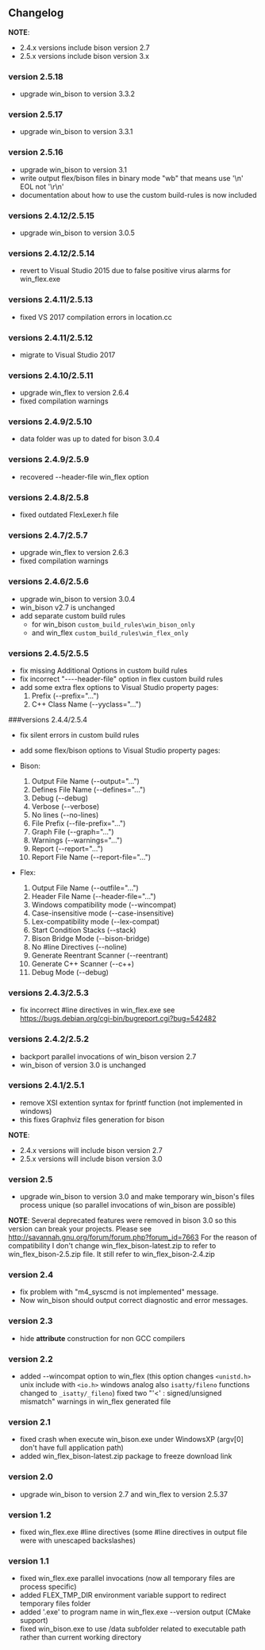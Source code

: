 ## Changelog

**NOTE**:
  * 2.4.x versions include bison version 2.7
  * 2.5.x versions include bison version 3.x
  
### version 2.5.18
  * upgrade win_bison to version 3.3.2

### version 2.5.17
  * upgrade win_bison to version 3.3.1

### version 2.5.16
  * upgrade win_bison to version 3.1
  * write output flex/bison files in binary mode "wb" that means use '\n' EOL not '\r\n'
  * documentation about how to use the custom build-rules is now included

### versions 2.4.12/2.5.15
  * upgrade win_bison to version 3.0.5

### versions 2.4.12/2.5.14
  * revert to Visual Studio 2015 due to false positive virus alarms for win_flex.exe

### versions 2.4.11/2.5.13
  * fixed VS 2017 compilation errors in location.cc

### versions 2.4.11/2.5.12
  * migrate to Visual Studio 2017

### versions 2.4.10/2.5.11
  * upgrade win_flex to version 2.6.4
  * fixed compilation warnings

### versions 2.4.9/2.5.10
  * data folder was up to dated for bison 3.0.4

### versions 2.4.9/2.5.9
  * recovered --header-file win_flex option

### versions 2.4.8/2.5.8
  * fixed outdated FlexLexer.h file

### versions 2.4.7/2.5.7
  * upgrade win_flex to version 2.6.3
  * fixed compilation warnings

### versions 2.4.6/2.5.6
  * upgrade win_bison to version 3.0.4
  * win_bison v2.7 is unchanged
  * add separate custom build rules
    * for win_bison `custom_build_rules\win_bison_only`
    * and win_flex `custom_build_rules\win_flex_only`

### versions 2.4.5/2.5.5
  * fix missing Additional Options in custom build rules
  * fix incorrect "----header-file" option in flex custom build rules
  * add some extra flex options to Visual Studio property pages:
     1. Prefix (--prefix="...")
     2. C++ Class Name (--yyclass="...")

###versions 2.4.4/2.5.4
  * fix silent errors in custom build rules
  * add some flex/bison options to Visual Studio property pages:
  * Bison:
     1. Output File Name (--output="...")
     2. Defines File Name (--defines="...")
     3. Debug (--debug)
     4. Verbose (--verbose)
     5. No lines (--no-lines)
     6. File Prefix (--file-prefix="...")
     7. Graph File (--graph="...")
     8. Warnings (--warnings="...")
     9. Report (--report="...")
     10. Report File Name (--report-file="...")

  * Flex:
     1. Output File Name (--outfile="...")
     2. Header File Name (--header-file="...")
     3. Windows compatibility mode (--wincompat)
     4. Case-insensitive mode (--case-insensitive)
     5. Lex-compatibility mode (--lex-compat)
     6. Start Condition Stacks (--stack)
     7. Bison Bridge Mode (--bison-bridge)
     8. No #line Directives (--noline)
     9. Generate Reentrant Scanner (--reentrant)
     10. Generate C++ Scanner (--c++)
     11. Debug Mode (--debug)

### versions 2.4.3/2.5.3
  * fix incorrect #line directives in win_flex.exe
see https://bugs.debian.org/cgi-bin/bugreport.cgi?bug=542482

### versions 2.4.2/2.5.2
  * backport parallel invocations of win_bison version 2.7
  * win_bison of version 3.0 is unchanged

### versions 2.4.1/2.5.1
  * remove XSI extention syntax for fprintf function (not implemented in windows)
  * this fixes Graphviz files generation for bison

**NOTE**:
  * 2.4.x versions will include bison version 2.7
  * 2.5.x versions will include bison version 3.0

### version 2.5
  * upgrade win_bison to version 3.0 and make temporary win_bison's files process unique (so parallel invocations of win_bison are possible)

**NOTE**: Several deprecated features were removed in bison 3.0 so this version can break your projects.
Please see http://savannah.gnu.org/forum/forum.php?forum_id=7663
For the reason of compatibility I don't change win_flex_bison-latest.zip to refer to win_flex_bison-2.5.zip file.
It still refer to win_flex_bison-2.4.zip

### version 2.4
  * fix problem with "m4_syscmd is not implemented" message.
  * Now win_bison should output correct diagnostic and error messages.

### version 2.3
  * hide __attribute__ construction for non GCC compilers

### version 2.2
  * added --wincompat option to win_flex (this option changes `<unistd.h>` unix include with `<io.h>` windows analog
  also `isatty/fileno` functions changed to `_isatty/_fileno`)
fixed two "'<' : signed/unsigned mismatch" warnings in win_flex generated file

### version 2.1
  * fixed crash when execute win_bison.exe under WindowsXP (argv[0] don't have full application path)
  * added win_flex_bison-latest.zip package to freeze download link

### version 2.0
  * upgrade win_bison to version 2.7 and win_flex to version 2.5.37

### version 1.2
  * fixed win_flex.exe #line directives (some #line directives in output file were with unescaped backslashes)

### version 1.1
  * fixed win_flex.exe parallel invocations (now all temporary files are process specific)
  * added FLEX_TMP_DIR environment variable support to redirect temporary files folder
  * added '.exe' to program name in win_flex.exe --version output (CMake support)
  * fixed win_bison.exe to use /data subfolder related to executable path rather than current working directory
